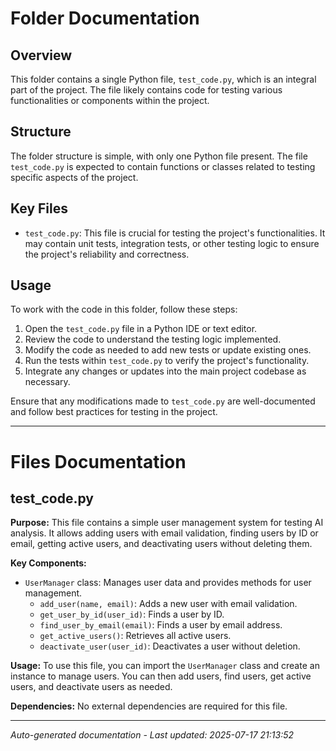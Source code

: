 # Folder Documentation

## Overview
This folder contains a single Python file, `test_code.py`, which is an integral part of the project. The file likely contains code for testing various functionalities or components within the project.

## Structure
The folder structure is simple, with only one Python file present. The file `test_code.py` is expected to contain functions or classes related to testing specific aspects of the project.

## Key Files
- `test_code.py`: This file is crucial for testing the project's functionalities. It may contain unit tests, integration tests, or other testing logic to ensure the project's reliability and correctness.

## Usage
To work with the code in this folder, follow these steps:
1. Open the `test_code.py` file in a Python IDE or text editor.
2. Review the code to understand the testing logic implemented.
3. Modify the code as needed to add new tests or update existing ones.
4. Run the tests within `test_code.py` to verify the project's functionality.
5. Integrate any changes or updates into the main project codebase as necessary.

Ensure that any modifications made to `test_code.py` are well-documented and follow best practices for testing in the project.

---

# Files Documentation

## test_code.py

**Purpose:** This file contains a simple user management system for testing AI analysis. It allows adding users with email validation, finding users by ID or email, getting active users, and deactivating users without deleting them.

**Key Components:**
- `UserManager` class: Manages user data and provides methods for user management.
  - `add_user(name, email)`: Adds a new user with email validation.
  - `get_user_by_id(user_id)`: Finds a user by ID.
  - `find_user_by_email(email)`: Finds a user by email address.
  - `get_active_users()`: Retrieves all active users.
  - `deactivate_user(user_id)`: Deactivates a user without deletion.

**Usage:** To use this file, you can import the `UserManager` class and create an instance to manage users. You can then add users, find users, get active users, and deactivate users as needed.

**Dependencies:** No external dependencies are required for this file.

---
*Auto-generated documentation - Last updated: 2025-07-17 21:13:52*
